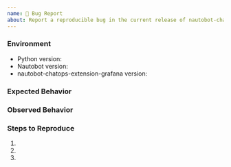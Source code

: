 ```yaml
---
name: 🐛 Bug Report
about: Report a reproducible bug in the current release of nautobot-chatops-extension-grafana
---
```


### Environment
* Python version:  <!-- Example: 3.7.7 -->
* Nautobot version:  <!-- Example: 1.0.0 -->
* nautobot-chatops-extension-grafana version:  <!-- Example: 0.1.0 -->

<!-- What did you expect to happen? -->
### Expected Behavior


<!-- What happened instead? -->
### Observed Behavior

<!--
    Describe in detail the exact steps that someone else can take to reproduce
    this bug using the current release.
-->
### Steps to Reproduce
1.
2.
3.
